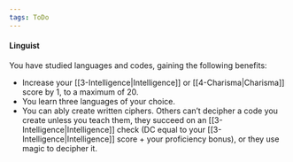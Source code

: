 ```yaml
---
tags: ToDo
---
```

#### Linguist
You have studied languages and codes, gaining the following benefits:

-   Increase your [[3-Intelligence|Intelligence]] or [[4-Charisma|Charisma]] score by 1, to a maximum of 20.
-   You learn three languages of your choice.
-   You can ably create written ciphers. Others can’t decipher a code you create unless you teach them, they succeed on an [[3-Intelligence|Intelligence]] check (DC equal to your [[3-Intelligence|Intelligence]] score + your proficiency bonus), or they use magic to decipher it.
